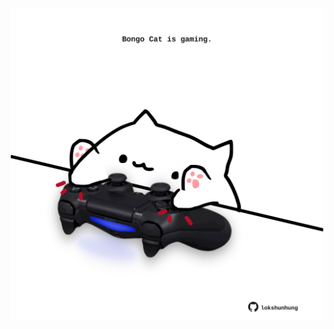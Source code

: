 <!-- built at 27/04/2023, 23:00:40 UTC -->
<p align="center">
  <img width="500" height="500" src="./ReadmeImage.svg">
</p>
